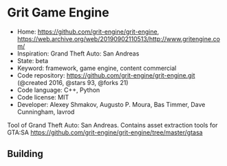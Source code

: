 # Grit Game Engine

- Home: https://github.com/grit-engine/grit-engine, https://web.archive.org/web/20190902110513/http://www.gritengine.com/
- Inspiration: Grand Theft Auto: San Andreas
- State: beta
- Keyword: framework, game engine, content commercial
- Code repository: https://github.com/grit-engine/grit-engine.git (@created 2016, @stars 93, @forks 21)
- Code language: C++, Python
- Code license: MIT
- Developer: Alexey Shmakov, Augusto P. Moura, Bas Timmer, Dave Cunningham, lavrod

Tool of Grand Theft Auto: San Andreas.
Contains asset extraction tools for GTA:SA https://github.com/grit-engine/grit-engine/tree/master/gtasa

## Building
